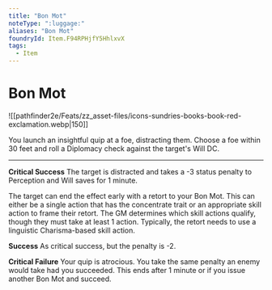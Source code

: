```yaml
---
title: "Bon Mot"
noteType: ":luggage:"
aliases: "Bon Mot"
foundryId: Item.F94RPHjfY5HhlxvX
tags:
  - Item
---
```


# Bon Mot
![[pathfinder2e/Feats/zz_asset-files/icons-sundries-books-book-red-exclamation.webp|150]]

You launch an insightful quip at a foe, distracting them. Choose a foe within 30 feet and roll a Diplomacy check against the target's Will DC.

* * *

**Critical Success** The target is distracted and takes a -3 status penalty to Perception and Will saves for 1 minute.

The target can end the effect early with a retort to your Bon Mot. This can either be a single action that has the concentrate trait or an appropriate skill action to frame their retort. The GM determines which skill actions qualify, though they must take at least 1 action. Typically, the retort needs to use a linguistic Charisma-based skill action.

**Success** As critical success, but the penalty is -2.

**Critical Failure** Your quip is atrocious. You take the same penalty an enemy would take had you succeeded. This ends after 1 minute or if you issue another Bon Mot and succeed.
